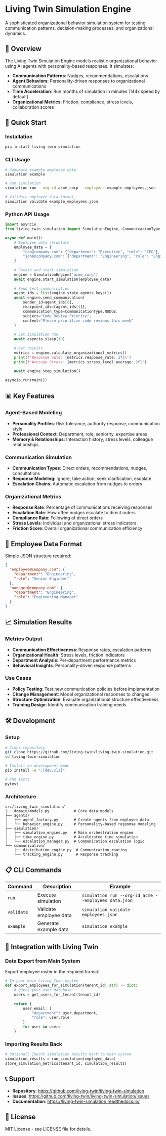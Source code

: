 # Living Twin Simulation Engine

A sophisticated organizational behavior simulation system for testing communication patterns, decision-making processes, and organizational dynamics.

## 🎯 Overview

The Living Twin Simulation Engine models realistic organizational behavior using AI agents with personality-based responses. It simulates:

- **Communication Patterns**: Nudges, recommendations, escalations
- **Agent Behaviors**: Personality-driven responses to organizational communications
- **Time Acceleration**: Run months of simulation in minutes (144x speed by default)
- **Organizational Metrics**: Friction, compliance, stress levels, collaboration scores

## 🚀 Quick Start

### Installation

```bash
pip install living-twin-simulation
```

### CLI Usage

```bash
# Generate example employee data
simulation example

# Run simulation
simulation run --org-id acme_corp --employees example_employees.json --duration 30

# Validate employee data format
simulation validate example_employees.json
```

### Python API Usage

```python
import asyncio
from living_twin_simulation import SimulationEngine, CommunicationType

async def main():
    # Employee data structure
    employee_data = {
        "ceo@company.com": {"department": "Executive", "role": "CEO"},
        "john@company.com": {"department": "Engineering", "role": "Engineer"}
    }
    
    # Create and start simulation
    engine = SimulationEngine("acme_corp")
    await engine.start_simulation(employee_data)
    
    # Send test communication
    agent_ids = list(engine.state.agents.keys())
    await engine.send_communication(
        sender_id=agent_ids[0],
        recipient_ids=[agent_ids[1]],
        communication_type=CommunicationType.NUDGE,
        subject="Code Review Priority",
        content="Please prioritize code reviews this week"
    )
    
    # Let simulation run
    await asyncio.sleep(10)
    
    # Get results
    metrics = engine.calculate_organizational_metrics()
    print(f"Response Rate: {metrics.response_rate:.1f}%")
    print(f"Average Stress: {metrics.stress_level_average:.2f}")
    
    await engine.stop_simulation()

asyncio.run(main())
```

## 📊 Key Features

### Agent-Based Modeling
- **Personality Profiles**: Risk tolerance, authority response, communication style
- **Professional Context**: Department, role, seniority, expertise areas
- **Memory & Relationships**: Interaction history, stress levels, colleague relationships

### Communication Simulation
- **Communication Types**: Direct orders, recommendations, nudges, consultations
- **Response Modeling**: Ignore, take action, seek clarification, escalate
- **Escalation Chains**: Automatic escalation from nudges to orders

### Organizational Metrics
- **Response Rate**: Percentage of communications receiving responses
- **Escalation Rate**: How often nudges escalate to direct orders
- **Compliance Rate**: Following of direct orders
- **Stress Levels**: Individual and organizational stress indicators
- **Friction Score**: Overall organizational communication efficiency

## 🔧 Employee Data Format

Simple JSON structure required:

```json
{
  "employee@company.com": {
    "department": "Engineering",
    "role": "Senior Engineer"
  },
  "manager@company.com": {
    "department": "Engineering", 
    "role": "Engineering Manager"
  }
}
```

## 📈 Simulation Results

### Metrics Output
- **Communication Effectiveness**: Response rates, escalation patterns
- **Organizational Health**: Stress levels, friction indicators
- **Department Analysis**: Per-department performance metrics
- **Behavioral Insights**: Personality-driven response patterns

### Use Cases
- **Policy Testing**: Test new communication policies before implementation
- **Change Management**: Model organizational responses to changes
- **Structure Optimization**: Evaluate organizational structure effectiveness
- **Training Design**: Identify communication training needs

## 🛠️ Development

### Setup
```bash
# Clone repository
git clone https://github.com/living-twin/living-twin-simulation.git
cd living-twin-simulation

# Install in development mode
pip install -e ".[dev,cli]"

# Run tests
pytest
```

### Architecture

```
src/living_twin_simulation/
├── domain/models.py           # Core data models
├── agents/
│   ├── agent_factory.py       # Create agents from employee data  
│   └── behavior_engine.py     # Personality-based response modeling
├── simulation/
│   ├── simulation_engine.py   # Main orchestration engine
│   ├── time_engine.py         # Accelerated time simulation
│   └── escalation_manager.py  # Communication escalation logic
└── communication/
    ├── distribution_engine.py  # Communication routing
    └── tracking_engine.py      # Response tracking
```

## 📋 CLI Commands

| Command | Description | Example |
|---------|-------------|---------|
| `run` | Execute simulation | `simulation run --org-id acme --employees data.json` |
| `validate` | Validate employee data | `simulation validate employees.json` |
| `example` | Generate example data | `simulation example` |

## 🎉 Integration with Living Twin

### Data Export from Main System
Export employee roster in the required format:

```python
# In your main Living Twin system
def export_employees_for_simulation(tenant_id: str) -> dict:
    # Query your user database
    users = get_users_for_tenant(tenant_id)
    
    return {
        user.email: {
            "department": user.department,
            "role": user.role
        }
        for user in users
    }
```

### Importing Results Back
```python
# Optional: Import simulation results back to main system
simulation_results = run_simulation(employee_data)
store_simulation_metrics(tenant_id, simulation_results)
```

## 📞 Support

- **Repository**: https://github.com/living-twin/living-twin-simulation
- **Issues**: https://github.com/living-twin/living-twin-simulation/issues
- **Documentation**: https://living-twin-simulation.readthedocs.io/

## 📄 License

MIT License - see LICENSE file for details.
